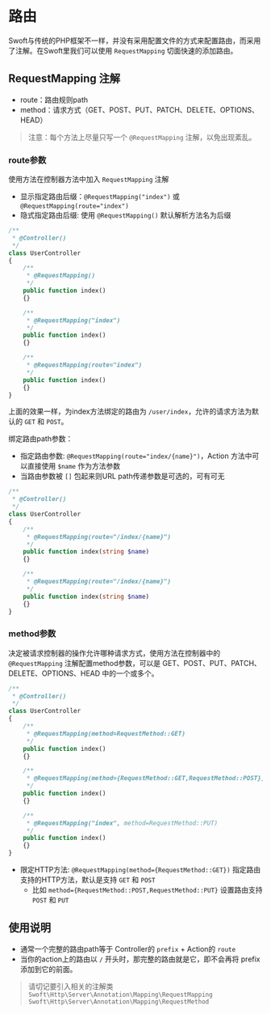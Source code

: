 # 路由

Swoft与传统的PHP框架不一样，并没有采用配置文件的方式来配置路由，而采用了注解。在Swoft里我们可以使用 `RequestMapping` 切面快速的添加路由。

## RequestMapping 注解

- route：路由规则path
- method：请求方式（GET、POST、PUT、PATCH、DELETE、OPTIONS、HEAD）

> 注意：每个方法上尽量只写一个 `@RequestMapping` 注解，以免出现紊乱。

### route参数

使用方法在控制器方法中加入 `RequestMapping` 注解

- 显示指定路由后缀：`@RequestMapping("index")` 或 `@RequestMapping(route="index")`
- 隐式指定路由后缀: 使用 `@RequestMapping()` 默认解析方法名为后缀

```php
/**
 * @Controller()
 */
class UserController
{
    /**
     * @RequestMapping()
     */
    public function index()
    {}

    /**
     * @RequestMapping("index")
     */
    public function index()
    {}

    /**
     * @RequestMapping(route="index")
     */
    public function index()
    {}
}
```

上面的效果一样，为index方法绑定的路由为 `/user/index`，允许的请求方法为默认的 `GET` 和 `POST`。

绑定路由path参数：

- 指定路由参数: `@RequestMapping(route="index/{name}")`，Action 方法中可以直接使用 `$name` 作为方法参数
- 当路由参数被 `[]` 包起来则URL path传递参数是可选的，可有可无

```php
/**
 * @Controller()
 */
class UserController
{
    /**
     * @RequestMapping(route="/index/{name}")
     */
    public function index(string $name)
    {}

    /**
     * @RequestMapping(route="/index/{name}")
     */
    public function index(string $name)
    {}
}
```

### method参数

决定被请求控制器的操作允许哪种请求方式，使用方法在控制器中的 `@RequestMapping` 注解配置method参数，可以是 GET、POST、PUT、PATCH、DELETE、OPTIONS、HEAD 中的一个或多个。

```php
/**
 * @Controller()
 */
class UserController
{
    /**
     * @RequestMapping(method=RequestMethod::GET)
     */
    public function index()
    {}

    /**
     * @RequestMapping(method={RequestMethod::GET,RequestMethod::POST})
     */
    public function index()
    {}

    /**
     * @RequestMapping("index", method=RequestMethod::PUT)
     */
    public function index()
    {}
}
```

- 限定HTTP方法: `@RequestMapping(method={RequestMethod::GET})` 指定路由支持的HTTP方法，默认是支持 `GET` 和 `POST`
  - 比如 `method={RequestMethod::POST,RequestMethod::PUT}` 设置路由支持 `POST` 和 `PUT`

## 使用说明

- 通常一个完整的路由path等于 Controller的 `prefix` + Action的 `route`
- 当你的action上的路由以 `/` 开头时，那完整的路由就是它，即不会再将 prefix 添加到它的前面。

> 请切记要引入相关的注解类
`Swoft\Http\Server\Annotation\Mapping\RequestMapping`
`Swoft\Http\Server\Annotation\Mapping\RequestMethod`
